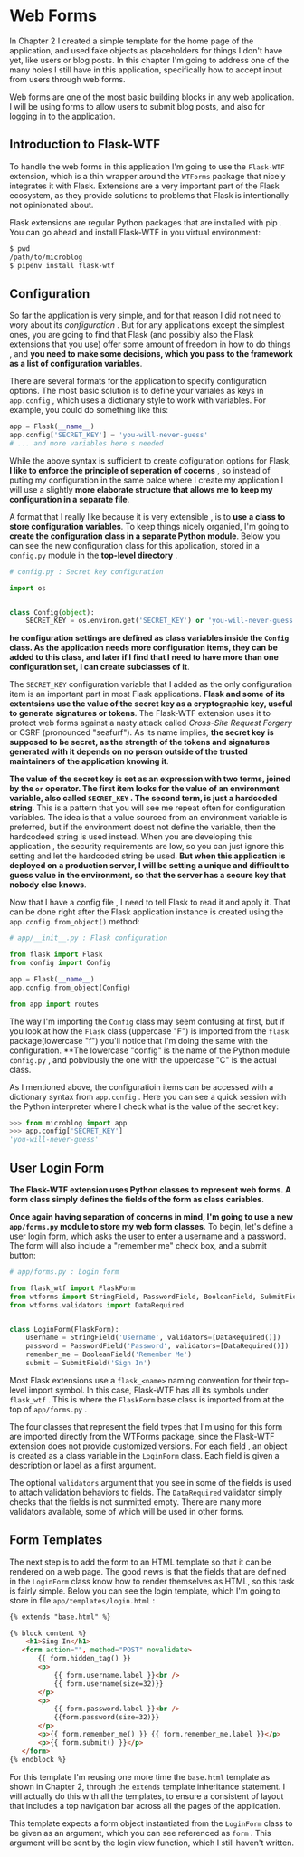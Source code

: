 # Web Forms
In Chapter 2 I created a simple template for the home page of the application, and used fake objects as placeholders for things I don't have yet, like users or blog posts. In this chapter I'm going to address one of the many holes I still have in this application, specifically how to accept input from users through web forms.

Web forms are one of the most basic building blocks in any web application. I will be using forms to allow users to submit blog posts, and also for logging in to the application.

## Introduction to Flask-WTF

To handle the web forms in this application I'm going to use the `Flask-WTF` extension, which is a thin wrapper around the `WTForms` package that nicely integrates it with Flask. Extensions are a very important part of the Flask ecosystem, as they provide solutions to problems that Flask is intentionally not opinionated about.

Flask extensions are regular Python packages that are installed with pip . You can go ahead and install Flask-WTF in you virtual environment:

```bash
$ pwd
/path/to/microblog
$ pipenv install flask-wtf
```
## Configuration
So far the application is very simple, and for that reason I did not need to wory about its *configuration* . But for any applications except  the simplest ones, you are going to find that Flask (and possibly also the Flask extensions that you use) offer some amount of freedom in how to do things , and **you need to make some decisions, which you pass to the framework as a list of configuration variables**.

There are several formats for the application to specify configuration options. The most basic solution is to define your variales as keys in `app.config` , which uses a dictionary style to work with variables. For example, you could do something like this:

```python
app = Flask(__name__)
app.config['SECRET_KEY'] = 'you-will-never-guess'
# ... and more variables here s needed
```
While the above syntax is sufficient to create cofiguration options for Flask, **I like to enforce the principle of seperation of cocerns** , so instead of puting my configuration in the same palce where I create my application I will use a slightly **more elaborate structure that allows me to keep my configuration in a separate file**.

A format that I really like because it is very extensible , is to **use a class to store configuration variables**. To keep things nicely organied, I'm going to **create the configuration class in a separate Python module**. Below you can see the new configuration class for this application, stored in a `config.py` module in the **top-level directory** .

```python
# config.py : Secret key configuration

import os


class Config(object):
    SECRET_KEY = os.environ.get('SECRET_KEY') or 'you-will-never-guess'
```

**he configuration settings are defined as class variables inside the `Config` class. As the application needs more configuration items, they can be added to this class, and later if I find that I need to have more than one configuration set, I can create subclasses of it**.

The `SECRET_KEY` configuration variable that I added as the only configuration item is an important part in most Flask applications. **Flask and some of its extentsions use the value of the secret key as a cryptographic key, useful to generate signatures or tokens**. The Flask-WTF extension uses it to protect web forms against a nasty attack called *Cross-Site Request Forgery* or CSRF (pronounced "seafurf"). As its name implies, **the secret key is supposed to be secret, as the strength of the tokens and signatures generated with it depends on no person outside of the trusted maintainers of the application knowing it**.

**The value of the secret key is set as an expression with two terms, joined by the `or` operator. The first item looks for the value of an environment variable, also called `SECRET_KEY` . The second term, is just a hardcoded string**. This is a pattern that you will see me repeat often for configuration variables. The idea is that a value sourced from an  environment variable is preferred, but if the environment doest not define the variable, then the hardcodeed string is used instead. When you are developing this application , the security requirements are low, so you can just ignore this setting and let the hardcoded string be used. **But when this application is deployed on a production server, I will be setting a unique and difficult to guess value in the environment, so that the server has a secure key that nobody else knows**.

Now that I have a config file , I need to tell Flask to read it and apply it. That can be done right after the Flask application instance is created using the `app.config.from_object()` method:

```python
# app/__init__.py : Flask configuration

from flask import Flask
from config import Config

app = Flask(__name__)
app.config.from_object(Config)

from app import routes
```

The way I'm importing the `Config` class may seem confusing at first, but if you look at how the `Flask` class (uppercase "F") is imported from the `flask` package(lowercase "f") you'll notice that I'm doing the same with the configuration. **The lowercase "config" is the name of the Python module `config.py` , and pobviously the one with the uppercase "C" is the actual class.

As I mentioned above, the configuratioin items can be accessed with a dictionary syntax from `app.config` . Here you can see a quick session with the Python interpreter where I check what is the value of the secret key:
```python
>>> from microblog import app
>>> app.config['SECRET_KEY']
'you-will-never-guess'
```

## User Login Form
**The Flask-WTF extension uses Python classes to represent web forms. A form class simply defines the fields of the form as class cariables**.

**Once again having separation of concerns in mind, I'm going to use a new `app/forms.py` module to store my web form classes**. To begin, let's define a user login form, which asks the user to enter a username and a password. The form will also include a "remember me" check box, and a submit button:
```python
# app/forms.py : Login form

from flask_wtf import FlaskForm
from wtforms import StringField, PasswordField, BooleanField, SubmitField
from wtforms.validators import DataRequired


class LoginForm(FlaskForm):
    username = StringField('Username', validators=[DataRequired()])
    password = PasswordField('Password', validators=[DataRequired()])
    remember_me = BooleanField('Remember Me')
    submit = SubmitField('Sign In')
```
Most Flask extensions use a `flask_<name>` naming convention for their top-level import symbol. In this case, Flask-WTF has all its symbols under `flask_wtf` . This is where the `FlaskForm` base class is imported from at the top of `app/forms.py` .

The four classes that represent the field types that I'm using for this form are imported directly from the WTForms package, since the Flask-WTF extension does not provide customized versions. For each field , an object is created as a class variable in the `LoginForm` class. Each field is given a description or label as a first argument.

The optional `validators` argument that you see in some of the fields is used to attach validation behaviors to fields. The `DataRequired` validator simply checks that the fields is not sunmitted empty. There are many more validators available, some of which will be used in other forms.
## Form Templates
The next step is to add the form to an HTML template so that it can be rendered on a web page. The good news is that the fields that are defined in the `LoginForm` class know how to render themselves as HTML, so this task is fairly simple. Below you can see the login template, which I'm going to store in file `app/templates/login.html` :

```html
{% extends "base.html" %}

{% block content %}
    <h1>Sing In</h1>
   <form action="", method="POST" novalidate>
       {{ form.hidden_tag() }}
       <p>
           {{ form.username.label }}<br />
           {{ form.username(size=32)}}
       </p>
       <p>
           {{ form.password.label }}<br />
           {{form.password(size=32)}}
       </p>
       <p>{{ form.remember_me() }} {{ form.remember_me.label }}</p>
       <p>{{ form.submit() }}</p>
   </form> 
{% endblock %}
```
For this template I'm reusing one more time the `base.html` template as shown in Chapter 2, through the `extends` template inheritance statement. I will actually do this with all the templates, to ensure a consistent of layout that includes a top navigation bar across all the pages of the application.

This template expects a form object instantiated from the `LoginForm` class to be given as an argument, which you can see referenced as `form` . This argument will be sent by the login view function, which I still haven't written.